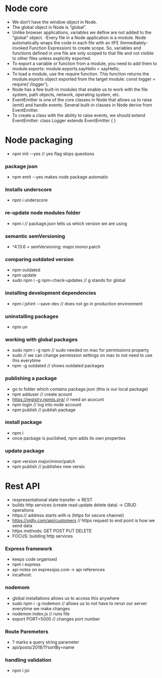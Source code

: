 # Node core

- We don’t have the window object in Node. 
- The global object in Node is “global”. 
- Unlike browser applications, variables we define are not added to the “global” object. -Every file in a Node application is a module. Node automatically wraps the code in each file with an IIFE (Immediately-invoked Function Expression) to create scope. So, variables and functions defined in one file are only scoped to that file and not visible to other files unless explicitly exported. 
- To export a variable or function from a module, you need to add them to module.exports: module.exports.sayHello = sayHello; 
- To load a module, use the require function. This function returns the module.exports object exported from the target module: const logger = require(‘./logger’);
- Node has a few built-in modules that enable us to work with the file system, path objects, network, operating system, etc. 
- EventEmitter is one of the core classes in Node that allows us to raise (emit) and handle events. Several built-in classes in Node derive from EventEmitter. 
- To create a class with the ability to raise events, we should extend EventEmitter: class Logger extends EventEmitter { } 


# Node packaging
- npm init --yes // yes flag skips questions
### package json
- npm emit --yes makes node package automatic

### Installs underscore
- npm i underscore 

### re-update node modules folder
- npm i // package.json tells us which version we are using

### semantic semVersioning
- ^4.13.6 = semVersioning: major.monor.patch
  

###  comparing outdated version 
- npm outdated
- npm update
- sudo npm i -g npm-check-updates // g stands for global

### installing development dependencies
- npm i jshint --save-dev // does not go in production environment

### uninstalling packages
- npm un <packagename>

### working with global packages
- sudo npm i -g npm // sudo needed on mac for permissions property
- sudo // we can change permission settings on mac to not need to use this everytime
- npm -g outdated // shows outdated packages

### publishing a package
- go to folder which contains package.json (this is our local package)
- npm adduser // create acount
- https://registry.npmjs.org/ // need an acocunt
- npm login // log into node account
- npm publish // publish package

### install package 
- npm i <package-name>
- once package is puclished, npm adds its own properties

### update package
- npm version major/minor/patch
- npm publish // publishes new versio



# Rest API
- respresentational state transfer -> REST
- builds http services (create read update delete data) -> CRUD operations
- https:// address starts with is (https for secure channel)
- https://vidly.com/api/customers // https request to end point is how we send data
- https methods: GET POST PUT DELETE
- FOCUS: building http services

### Express framework
- keeps code organised
- npm i express
- api notes on expressjss.com -> api references
- localhost:<portnumber>

### nodemom
- global installations allows us to access this anywhere
- sudo npm i -g nodemon // allows us to not have to rerun our server everytime we make changes
- nodemon index.js // runs file
- export PORT=5000 // changes port number

### Route Paremeters
- ? marks a query string parameter
- api/posts/2018/1?sortBy=name

### handling validation
- npm i joi
